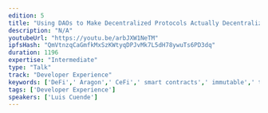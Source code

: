 ```yaml
---
edition: 5
title: "Using DAOs to Make Decentralized Protocols Actually Decentralized"
description: "N/A"
youtubeUrl: "https://youtu.be/arbJXW1NeTM"
ipfsHash: "QmVtnzqCaGmfkMxSzKWtyqDPJvMk7L5dH78ywuTs6PD3dq"
duration: 1196
expertise: "Intermediate"
type: "Talk"
track: "Developer Experience"
keywords: ['DeFi',' Aragon',' CeFi',' smart contracts',' immutable',' trustless',' transparency',' technical']
tags: ['Developer Experience']
speakers: ['Luis Cuende']
---
```

